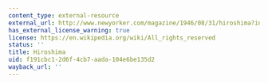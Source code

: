 ```yaml
---
content_type: external-resource
external_url: http://www.newyorker.com/magazine/1946/08/31/hiroshima?intcid=mod-most-popular
has_external_license_warning: true
license: https://en.wikipedia.org/wiki/All_rights_reserved
status: ''
title: Hiroshima
uid: f191cbc1-2d6f-4cb7-aada-104e6be135d2
wayback_url: ''
---
```

